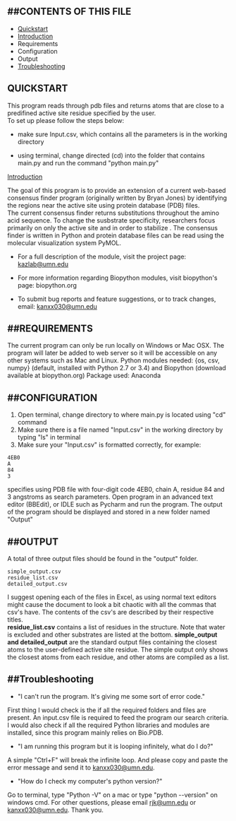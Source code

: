 ##CONTENTS OF THIS FILE
-----------------------------
 
 * [Quickstart](##Quickstart)
 * [Introduction](##Introduction)
 * Requirements 
 * Configuration
 * Output
 * [Troubleshooting](##Troubleshooting)

## QUICKSTART

This program reads through pdb files and returns atoms that are close to a
predifined active site residue specified by the user.  
To set up please follow the steps below:

* make sure Input.csv, which contains all the parameters is in the working directory

* using terminal, change directed (cd) into the folder that contains main.py and run the command "python main.py"
 
[Introduction](##Introduction)

The goal of this program is to provide an extension of a current web-based consensus finder program (originally written by Bryan Jones) by identifying the regions near the active site using protein database (PDB) files.  
The current consensus finder returns substitutions throughout the amino acid sequence. To change the susbstrate specificity, researchers focus primarily on only the active site and in order to stabilize . 
The consensus finder is written in Python and protein database files can be read using the molecular visualization system PyMOL.

 * For a full description of the module, visit the project page:
	kazlab@umn.edu

 * For more information regarding Biopython modules, visit biopython's page:
	biopython.org

 * To submit bug reports and feature suggestions, or to track changes, email:
	kanxx030@umn.edu

##REQUIREMENTS
----------------------------
The current program can only be run locally on Windows or Mac OSX.  The program will later be added to web server so it will be accessible on any other systems such as Mac and Linux.
Python modules needed: {os, csv, numpy} (default, installed with Python 2.7 or 3.4) and Biopython (download available at biopython.org)
Package used: Anaconda

##CONFIGURATION
----------------------------
1.  Open terminal, change directory to where main.py is located using "cd" command 
2.  Make sure there is a file named "Input.csv" in the working directory by typing "ls" in terminal
3.  Make sure your "Input.csv" is formatted correctly, for example:

``` 
4EB0
A
84
3
```

specifies using PDB file with four-digit code 4EB0, chain A, residue 84 and 3 angstroms as search parameters.  Open program in an advanced text editor (BBEdit), or IDLE such as Pycharm and run the program.  The output of the program should be displayed and stored in a new folder named "Output"

##OUTPUT
----------------------------
A total of three output files should be found in the "output" folder.

```
simple_output.csv
residue_list.csv
detailed_output.csv
```

I suggest opening each of the files in Excel, as using normal text editors might cause the document to look a bit chaotic with all the commas that csv's have.  The contents of the csv's are described by their respective titles.  
**residue_list.csv** contains a list of residues in the structure.  Note that water is excluded and other substrates are listed at the bottom.
**simple_output and detailed_output** are the standard output files containing the closest atoms to the user-defined active site residue.  The simple output only shows the closest atoms from each residue, and other atoms are compiled as a list.  

##Troubleshooting
----------------------------
* "I can't run the program.  It's giving me some sort of error code."

First thing I would check is the if all the required folders and files are present.  An input.csv file is required to feed the program our search criteria.  I would also check if all the required Python libraries and modules are installed, since this program mainly relies on Bio.PDB.  

* "I am running this program but it is looping infinitely, what do I do?"

A simple "Ctrl+F" will break the infinite loop.  And please copy and paste the error message and send it to kanxx030@umn.edu.

* "How do I check my computer's python version?"

Go to terminal, type "Python -V" on a mac or type "python --version" on windows cmd.  For other questions, please email rjk@umn.edu or kanxx030@umn.edu.  Thank you.  


